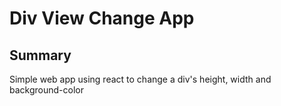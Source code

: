 # Div View Change App

## Summary

Simple web app using react to change a div's height, width and background-color